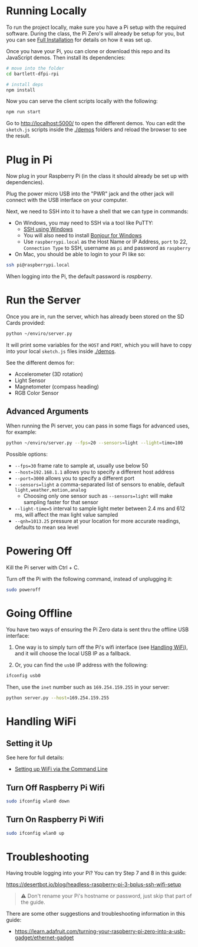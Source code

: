 # Running Locally

To run the project locally, make sure you have a Pi setup with the required software. During the class, the Pi Zero's will already be setup for you, but you can see [Full Installation](./full-installation.md) for details on how it was set up.

Once you have your Pi, you can clone or download this repo and its JavaScript demos. Then install its dependencies:

```sh
# move into the folder
cd bartlett-dfpi-rpi

# install deps
npm install
```

Now you can serve the client scripts locally with the following:

```sh
npm run start
```

Go to [http://localhost:5000/](http://localhost:5000/) to open the different demos. You can edit the `sketch.js` scripts inside the [./demos](./demos) folders and reload the browser to see the result.

# Plug in Pi

Now plug in your Raspberry Pi (in the class it should already be set up with dependencies).

Plug the power micro USB into the "PWR" jack and the other jack will connect with the USB interface on your computer.

Next, we need to SSH into it to have a shell that we can type in commands:

- On Windows, you may need to SSH via a tool like PuTTY:
  - [SSH using Windows](https://www.raspberrypi.org/documentation/remote-access/ssh/windows.md)
  - You will also need to install [Bonjour for Windows](https://support.apple.com/kb/DL999?locale=en_US)
  - Use `raspberrypi.local` as the Host Name or IP Address, `port` to 22, `Connection Type` to SSH, username as `pi` and password as `raspberry`
- On Mac, you should be able to login to your Pi like so:
```sh
ssh pi@raspberrypi.local
```

When logging into the Pi, the default password is *raspberry*.

# Run the Server

Once you are in, run the server, which has already been stored on the SD Cards provided:

```sh
python ~/enviro/server.py
```

It will print some variables for the `HOST` and `PORT`, which you will have to copy into your local `sketch.js` files inside [./demos](./demos).

See the different demos for:

- Accelerometer (3D rotation)
- Light Sensor
- Magnetometer (compass heading)
- RGB Color Sensor

## Advanced Arguments

When running the Pi server, you can pass in some flags for advanced uses, for example:

```sh
python ~/enviro/server.py --fps=20 --sensors=light --light=time=100
```

Possible options:

- `--fps=30` frame rate to sample at, usually use below 50
- `--host=192.168.1.1` allows you to specify a different host address
- `--port=3000` allows you to specify a different port
- `--sensors=light` a comma-separated list of sensors to enable, default `light,weather,motion,analog`
  - Choosing only one sensor such as `--sensors=light` will make sampling faster for that sensor
- `--light-time=5` interval to sample light meter between 2.4 ms and 612 ms, will affect the max light value sampled
- `--qnh=1013.25` pressure at your location for more accurate readings, defaults to mean sea level

# Powering Off

Kill the Pi server with Ctrl + C.

Turn off the Pi with the following command, instead of unplugging it:

```sh
sudo poweroff
```

# Going Offline

You have two ways of ensuring the Pi Zero data is sent thru the offline USB interface:

1. One way is to simply turn off the Pi's wifi interface (see [Handling WiFi](#handling-wifi)), and it will choose the local USB IP as a fallback.

2. Or, you can find the `usb0` IP address with the following:

```sh
ifconfig usb0
```

Then, use the `inet` number such as `169.254.159.255` in your server:

```sh
python server.py --host=169.254.159.255
```

# Handling WiFi

## Setting it Up

See here for full details:

- [Setting up WiFi via the Command Line](https://www.raspberrypi.org/documentation/configuration/wireless/wireless-cli.md)

## Turn Off Raspberry Pi Wifi

```sh
sudo ifconfig wlan0 down
```

## Turn On Raspberry Pi Wifi

```sh
sudo ifconfig wlan0 up
```

# Troubleshooting

Having trouble logging into your Pi? You can try Step 7 and 8 in this guide:

https://desertbot.io/blog/headless-raspberry-pi-3-bplus-ssh-wifi-setup

> :warning: Don't rename your Pi's hostname or password, just skip that part of the guide.

There are some other suggestions and troubleshooting information in this guide:

- https://learn.adafruit.com/turning-your-raspberry-pi-zero-into-a-usb-gadget/ethernet-gadget